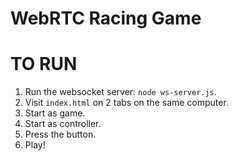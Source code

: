 WebRTC Racing Game
======

TO RUN
======

1. Run the websocket server: `node ws-server.js`.
2. Visit `index.html` on 2 tabs on the same computer.
3. Start as game.
4. Start as controller.
5. Press the button.
6. Play!
